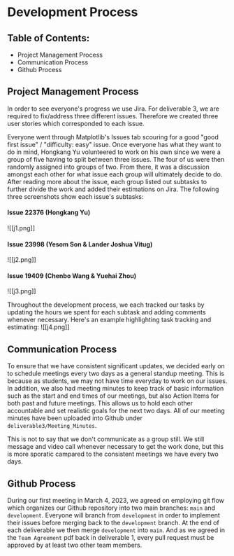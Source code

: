 # Development Process

## Table of Contents:
* Project Management Process
* Communication Process
* Github Process

## Project Management Process
In order to see everyone's progress we use Jira. For deliverable 3, we are required to fix/address three different issues. Therefore we created three user stories which corresponded to each issue.

Everyone went through Matplotlib's Issues tab scouring for a good "good first issue" / "difficulty: easy" issue. Once everyone has what they want to do in mind, Hongkang Yu volunteered to work on his own since we were a group of five having to split between three issues. The four of us were then randomly assigned into groups of two. From there, it was a discussion amongst each other for what issue each group will ultimately decide to do. After reading more about the issue, each group listed out subtasks to further divide the work and added their estimations on Jira. The following three screenshots show each issue's subtasks:

#### Issue 22376 (Hongkang Yu)
![[j1.png]]

#### Issue 23998 (Yesom Son & Lander Joshua Vitug)
![[j2.png]]

#### Issue 19409 (Chenbo Wang & Yuehai Zhou)
![[j3.png]]

Throughout the development process, we each tracked our tasks by updating the hours we spent for each subtask and adding comments whenever necessary. Here's an example highlighting task tracking and estimating:
![[j4.png]]

## Communication Process
To ensure that we have consistent significant updates, we decided early on to schedule meetings every two days as a general standup meeting. This is because as students, we may not have time everyday to work on our issues. In addition, we also had meeting minutes to keep track of basic information such as the start and end times of our meetings, but also Action Items for both past and future meetings. This allows us to hold each other accountable and set realistic goals for the next two days. All of our meeting minutes have been uploaded into Github under `deliverable3/Meeting_Minutes`. 

This is not to say that we don't communicate as a group still. We still message and video call whenever necessary to get the work done, but this is more sporatic campared to the consistent meetings we have every two days.

## Github Process
During our first meeting in March 4, 2023, we agreed on employing git flow which organizes our Github repository into two main branches: `main` and `development`. Everyone will branch from `development` in order to implement their issues before merging back to the `development` branch. At the end of each deliverable we then merge `development` into `main`. And as we agreed in the `Team Agreement` pdf back in deliverable 1, every pull request must be approved by at least two other team members. 










